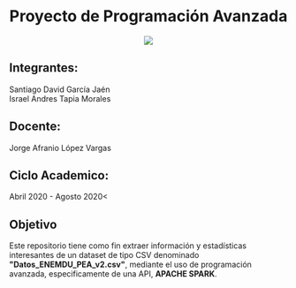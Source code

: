<h1 align="center"> Proyecto de Programación Avanzada </h1>

<p align="center">
  <img src=https://www.utpl.edu.ec/manual_imagen/images/institucional/UTPL-INSTITUCIONAL-color.jpg />
</p>

##  **Integrantes**: 
Santiago David García Jaén<br>
Israel Andres Tapia Morales
##  **Docente**: 
Jorge Afranio López Vargas
##  **Ciclo Academico**: 
Abril 2020 - Agosto 2020<

## Objetivo
Este repositorio tiene como fin extraer información y estadísticas interesantes de un dataset de tipo CSV denominado <b>"Datos_ENEMDU_PEA_v2.csv"</b>, mediante el uso de programación avanzada, especificamente de una API, <b>APACHE SPARK</b>.
